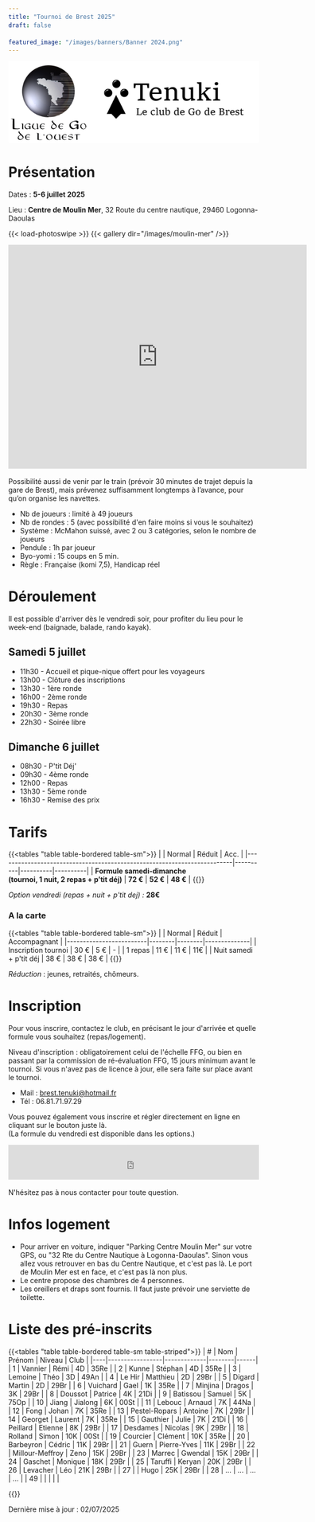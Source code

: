 ```yaml
---
title: "Tournoi de Brest 2025"
draft: false

featured_image: "/images/banners/Banner 2024.png"
---
```


![Logo Tenuki Brest](featured.png)

# Présentation

Dates : **5-6 juillet 2025**

Lieu : **Centre de Moulin Mer**, 32 Route du centre nautique, 29460 Logonna-Daoulas

{{< load-photoswipe >}}
{{< gallery dir="/images/moulin-mer" />}}

<iframe src="https://www.google.com/maps/embed/v1/place?key=AIzaSyAVerLPfkUDJqSTjO6bsSsbblzfXLwY9pw&q=Centre+Nautique+de+Moulin+Mer&zoom=10" width="600" height="450" frameborder="0" style="border:0"></iframe>

Possibilité aussi de venir par le train (prévoir 30 minutes de trajet depuis la gare de Brest), mais prévenez suffisamment longtemps à l’avance, pour qu’on organise les navettes.

- Nb de joueurs : limité à 49 joueurs  
- Nb de rondes : 5 (avec possibilité d'en faire moins si vous le souhaitez)  
- Système : McMahon suissé, avec 2 ou 3 catégories, selon le nombre de joueurs  
- Pendule : 1h par joueur  
- Byo-yomi : 15 coups en 5 min.  
- Règle : Française (komi 7,5), Handicap réel

# Déroulement

Il est possible d'arriver dès le vendredi soir, pour profiter du lieu pour le week-end (baignade, balade, rando kayak).

## Samedi 5 juillet

- 11h30 - Accueil et pique-nique offert pour les voyageurs  
- 13h00 - Clôture des inscriptions  
- 13h30 - 1ère ronde  
- 16h00 - 2ème ronde  
- 19h30 - Repas  
- 20h30 - 3ème ronde  
- 22h30 - Soirée libre

## Dimanche 6 juillet

- 08h30 - P'tit Déj'  
- 09h30 - 4ème ronde  
- 12h00 - Repas  
- 13h30 - 5ème ronde  
- 16h30 - Remise des prix

# Tarifs

{{<tables "table table-bordered table-sm">}}
|                                                                         | Normal   | Réduit   | Acc.     |
|-------------------------------------------------------------------------|----------|----------|----------|
| **Formule samedi-dimanche <br> (tournoi, 1 nuit, 2 repas + p’tit déj)** | **72 €** | **52 €** | **48 €** |
{{</tables>}}

*Option vendredi (repas + nuit + p'tit dej) :*  **28€**

### A la carte

{{<tables "table table-bordered table-sm">}}
|                         | Normal | Réduit | Accompagnant |
|-------------------------|--------|--------|--------------|
| Inscription tournoi     | 30 €   | 5 €    | -            |
| 1 repas                 | 11 €   | 11 €   | 11€          |
| Nuit samedi + p'tit déj | 38 €   | 38 €   | 38 €         |
{{</tables>}}

*Réduction* : jeunes, retraités, chômeurs.  

# Inscription

Pour vous inscrire, contactez le club, en précisant le jour d'arrivée et quelle formule vous souhaitez (repas/logement).

Niveau d'inscription : obligatoirement celui de l'échelle FFG, ou bien en passant par la commission de ré-évaluation FFG, 15 jours minimum avant le tournoi. Si vous n'avez pas de licence à jour, elle sera faite sur place avant le tournoi. 

- Mail : brest.tenuki@hotmail.fr  
- Tél : 06.81.71.97.29  

Vous pouvez également vous inscrire et régler directement en ligne en cliquant sur le bouton juste là.  
(La formule du vendredi est disponible dans les options.)

<iframe id="haWidget" allowtransparency="true" src="https://www.helloasso.com/associations/tenuki-club-de-go-de-brest/evenements/tournoi-de-go-de-brest-2025/widget-bouton" style="width: 100%; height: 70px; border: none;"></iframe>

N'hésitez pas à nous contacter pour toute question.

# Infos logement

- Pour arriver en voiture, indiquer "Parking Centre Moulin Mer" sur votre GPS, ou "32 Rte du Centre Nautique à Logonna-Daoulas". Sinon vous allez vous retrouver en bas du Centre Nautique, et c'est pas là. Le port de Moulin Mer est en face, et c'est pas là non plus.  
- Le centre propose des chambres de 4 personnes.  
- Les oreillers et draps sont fournis. Il faut juste prévoir une serviette de toilette.

# Liste des pré-inscrits

{{<tables "table table-bordered table-sm table-striped">}}
| #  | Nom             | Prénom      | Niveau | Club |
|----|-----------------|-------------|--------|------|
| 1  | Vannier         | Rémi        | 4D     | 35Re |
| 2  | Kunne           | Stéphan     | 4D     | 35Re |
| 3  | Lemoine         | Théo        | 3D     | 49An |
| 4  | Le Hir          | Matthieu    | 2D     | 29Br |
| 5  | Digard          | Martin      | 2D     | 29Br |
| 6  | Vuichard        | Gael        | 1K     | 35Re |
| 7  | Minjina         | Dragos      | 3K     | 29Br |
| 8  | Doussot         | Patrice     | 4K     | 21Di |
| 9  | Batissou        | Samuel      | 5K     | 75Op |
| 10 | Jiang           | Jialong     | 6K     | 00St |
| 11 | Lebouc          | Arnaud      | 7K     | 44Na |
| 12 | Fong            | Johan       | 7K     | 35Re |
| 13 | Pestel-Ropars   | Antoine     | 7K     | 29Br |
| 14 | Georget         | Laurent     | 7K     | 35Re |
| 15 | Gauthier        | Julie       | 7K     | 21Di |
| 16 | Peillard        | Etienne     | 8K     | 29Br |
| 17 | Desdames        | Nicolas     | 9K     | 29Br |
| 18 | Rolland         | Simon       | 10K    | 00St |
| 19 | Courcier        | Clément     | 10K    | 35Re |
| 20 | Barbeyron       | Cédric      | 11K    | 29Br |
| 21 | Guern           | Pierre-Yves | 11K    | 29Br |
| 22 | Millour-Meffroy | Zeno        | 15K    | 29Br |
| 23 | Marrec          | Gwendal     | 15K    | 29Br |
| 24 | Gaschet         | Monique     | 18K    | 29Br |
| 25 | Taruffi         | Keryan      | 20K    | 29Br |
| 26 | Levacher        | Léo         | 21K    | 29Br |
| 27 |                 | Hugo        | 25K    | 29Br |
| 28 | ...             | ...         | ...    | ...  |
| 49 |                 |             |        |      |

{{</tables>}}

Dernière mise à jour : 02/07/2025
